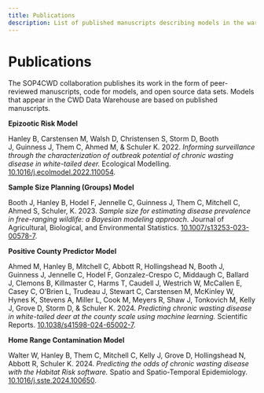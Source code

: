 ```yaml
---
title: Publications
description: List of published manuscripts describing models in the warehouse.
---
```


# Publications

The SOP4CWD collaboration publishes its work in the form of peer-reviewed manuscripts, code for models, and open source data sets. Models that appear in the CWD Data Warehouse are based on published manuscripts.

**Epizootic Risk Model**

Hanley B, Carstensen M, Walsh D, Christensen S, Storm D, Booth J, Guinness J, Them C, Ahmed M, & Schuler K. 2022. _Informing surveillance through the characterization of outbreak potential of chronic wasting disease in white-tailed deer._ Ecological Modelling. [10.1016/j.ecolmodel.2022.110054](https://doi.org/10.1016/j.ecolmodel.2022.110054).

**Sample Size Planning (Groups) Model**

Booth J, Hanley B, Hodel F, Jennelle C, Guinness J, Them C, Mitchell C, Ahmed S, Schuler, K. 2023. _Sample size for estimating disease prevalence in free-ranging wildlife: a Bayesian modeling approach._ Journal of Agricultural, Biological, and Environmental Statistics. [10.1007/s13253-023-00578-7](https://doi.org/10.1007/s13253-023-00578-7).

**Positive County Predictor Model**

Ahmed M, Hanley B, Mitchell C, Abbott R, Hollingshead N, Booth J, Guinness J, Jennelle C, Hodel F, Gonzalez-Crespo C, Middaugh C, Ballard J, Clemons B, Killmaster C, Harms T, Caudell J, Westrich W, McCallen E, Casey C, O’Brien L, Trudeau J, Stewart C, Carstensen M, McKinley W, Hynes K, Stevens A, Miller L, Cook M, Meyers R, Shaw J, Tonkovich M, Kelly J, Grove D, Storm D, & Schuler K. 2024. _Predicting chronic wasting disease in white-tailed deer at the county scale using machine learning._ Scientific Reports. [10.1038/s41598-024-65002-7](https://doi.org/10.1038/s41598-024-65002-7).

**Home Range Contamination Model**

Walter W, Hanley B, Them C, Mitchell C, Kelly J, Grove D, Hollingshead N, Abbott R, Schuler K. 2024. _Predicting the odds of chronic wasting disease with the Habitat Risk software._ Spatio and Spatio-Temporal Epidemiology. [10.1016/j.sste.2024.100650](https://doi.org/10.1016/j.sste.2024.100650).
